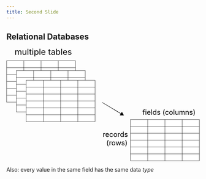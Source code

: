 ```yaml
---
title: Second Slide
---
```


## Relational Databases

<svg version="1.1" id="Layer_1" xmlns="http://www.w3.org/2000/svg" xmlns:xlink="http://www.w3.org/1999/xlink" x="0px" y="0px"
	 viewBox="0 0 693.31 407" style="enable-background:new 0 0 693.31 407;" xml:space="preserve" height="400px">
<g>
	<rect x="0.5" y="46.3" style="fill:#FFFFFF;stroke:#000000;stroke-miterlimit:10;" width="247.39" height="148.95"/>
	<line style="fill:#FFFFFF;stroke:#000000;stroke-miterlimit:10;" x1="0.5" y1="170.43" x2="247.89" y2="170.43"/>
	<line style="fill:#FFFFFF;stroke:#000000;stroke-miterlimit:10;" x1="0.5" y1="145.6" x2="247.89" y2="145.6"/>
	<line style="fill:#FFFFFF;stroke:#000000;stroke-miterlimit:10;" x1="0.5" y1="120.78" x2="247.89" y2="120.78"/>
	<line style="fill:#FFFFFF;stroke:#000000;stroke-miterlimit:10;" x1="0.5" y1="95.95" x2="247.89" y2="95.95"/>
	<line style="fill:#FFFFFF;stroke:#000000;stroke-miterlimit:10;" x1="0.5" y1="71.13" x2="247.89" y2="71.13"/>
	<line style="fill:#FFFFFF;stroke:#000000;stroke-miterlimit:10;" x1="186.04" y1="46.3" x2="186.04" y2="195.25"/>
	<line style="fill:#FFFFFF;stroke:#000000;stroke-miterlimit:10;" x1="124.19" y1="46.3" x2="124.19" y2="195.25"/>
	<line style="fill:#FFFFFF;stroke:#000000;stroke-miterlimit:10;" x1="62.35" y1="46.3" x2="62.35" y2="195.25"/>
</g>
<g>
	<rect x="35.6" y="81.4" style="fill:#FFFFFF;stroke:#000000;stroke-miterlimit:10;" width="247.39" height="148.95"/>
	<line style="fill:#FFFFFF;stroke:#000000;stroke-miterlimit:10;" x1="35.6" y1="205.52" x2="282.99" y2="205.52"/>
	<line style="fill:#FFFFFF;stroke:#000000;stroke-miterlimit:10;" x1="35.6" y1="180.7" x2="282.99" y2="180.7"/>
	<line style="fill:#FFFFFF;stroke:#000000;stroke-miterlimit:10;" x1="35.6" y1="155.87" x2="282.99" y2="155.87"/>
	<line style="fill:#FFFFFF;stroke:#000000;stroke-miterlimit:10;" x1="35.6" y1="131.05" x2="282.99" y2="131.05"/>
	<line style="fill:#FFFFFF;stroke:#000000;stroke-miterlimit:10;" x1="35.6" y1="106.23" x2="282.99" y2="106.23"/>
	<line style="fill:#FFFFFF;stroke:#000000;stroke-miterlimit:10;" x1="221.14" y1="81.4" x2="221.14" y2="230.35"/>
	<line style="fill:#FFFFFF;stroke:#000000;stroke-miterlimit:10;" x1="159.29" y1="81.4" x2="159.29" y2="230.35"/>
	<line style="fill:#FFFFFF;stroke:#000000;stroke-miterlimit:10;" x1="97.44" y1="81.4" x2="97.44" y2="230.35"/>
</g>
<g>
	<rect x="70.69" y="116.5" style="fill:#FFFFFF;stroke:#000000;stroke-miterlimit:10;" width="247.39" height="148.95"/>
	<line style="fill:#FFFFFF;stroke:#000000;stroke-miterlimit:10;" x1="70.69" y1="240.62" x2="318.08" y2="240.62"/>
	<line style="fill:#FFFFFF;stroke:#000000;stroke-miterlimit:10;" x1="70.69" y1="215.8" x2="318.08" y2="215.8"/>
	<line style="fill:#FFFFFF;stroke:#000000;stroke-miterlimit:10;" x1="70.69" y1="190.97" x2="318.08" y2="190.97"/>
	<line style="fill:#FFFFFF;stroke:#000000;stroke-miterlimit:10;" x1="70.69" y1="166.15" x2="318.08" y2="166.15"/>
	<line style="fill:#FFFFFF;stroke:#000000;stroke-miterlimit:10;" x1="70.69" y1="141.32" x2="318.08" y2="141.32"/>
	<line style="fill:#FFFFFF;stroke:#000000;stroke-miterlimit:10;" x1="256.24" y1="116.5" x2="256.24" y2="265.44"/>
	<line style="fill:#FFFFFF;stroke:#000000;stroke-miterlimit:10;" x1="194.39" y1="116.5" x2="194.39" y2="265.44"/>
	<line style="fill:#FFFFFF;stroke:#000000;stroke-miterlimit:10;" x1="132.54" y1="116.5" x2="132.54" y2="265.44"/>
</g>
<g>
	<rect x="445.42" y="257.56" style="fill:#FFFFFF;stroke:#000000;stroke-miterlimit:10;" width="247.39" height="148.95"/>
	<line style="fill:#FFFFFF;stroke:#000000;stroke-miterlimit:10;" x1="445.42" y1="381.68" x2="692.81" y2="381.68"/>
	<line style="fill:#FFFFFF;stroke:#000000;stroke-miterlimit:10;" x1="445.42" y1="356.85" x2="692.81" y2="356.85"/>
	<line style="fill:#FFFFFF;stroke:#000000;stroke-miterlimit:10;" x1="445.42" y1="332.03" x2="692.81" y2="332.03"/>
	<line style="fill:#FFFFFF;stroke:#000000;stroke-miterlimit:10;" x1="445.42" y1="307.2" x2="692.81" y2="307.2"/>
	<line style="fill:#FFFFFF;stroke:#000000;stroke-miterlimit:10;" x1="445.42" y1="282.38" x2="692.81" y2="282.38"/>
	<line style="fill:#FFFFFF;stroke:#000000;stroke-miterlimit:10;" x1="630.96" y1="257.56" x2="630.96" y2="406.5"/>
	<line style="fill:#FFFFFF;stroke:#000000;stroke-miterlimit:10;" x1="569.11" y1="257.56" x2="569.11" y2="406.5"/>
	<line style="fill:#FFFFFF;stroke:#000000;stroke-miterlimit:10;" x1="507.27" y1="257.56" x2="507.27" y2="406.5"/>
</g>
<text transform="matrix(1 0 0 1 29.6616 24.8048)" style="font-size:29.8852px !important;">multiple tables</text>
<g>
	<g>
		<line style="fill:none;stroke:#000000;stroke-width:1.5;stroke-miterlimit:10;" x1="343.51" y1="196.22" x2="412.59" y2="237.52"/>
		<g>
			<polygon points="406.87,242.81 421.83,243.04 414.55,229.97 			"/>
		</g>
	</g>
</g>
<text transform="matrix(1 0 0 1 488.3723 240.62)" style="font-size:25.1198px !important;">fields (columns)</text>
<text transform="matrix(1 0 0 1 345.4582 320.2385)"><tspan x="0" y="0"  style="font-size:25.1198px !important;">records </tspan><tspan x="13.31" y="30.14"  style="font-size:25.1198px !important;">(rows)</tspan></text>
</svg>

Also: every value in the same field has the same data *type*
